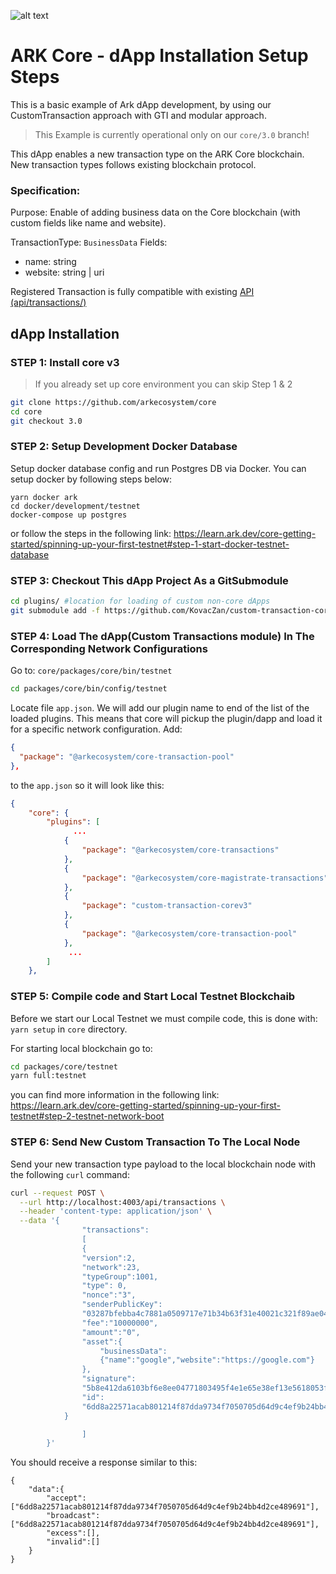 ![alt text](https://camo.githubusercontent.com/14087dd34462817d27e21e19e43f8288c0a4af1b/68747470733a2f2f692e696d6775722e636f6d2f683766704167762e706e67)
# ARK Core - dApp Installation Setup Steps

This is a basic example of Ark dApp development, by using our CustomTransaction approach with GTI and modular approach.

> This Example is currently operational only on our `core/3.0` branch!

This dApp enables a new transaction type on the ARK Core blockchain. New transaction types follows existing blockchain protocol.

### Specification:

Purpose: Enable of adding business data on the Core blockchain (with custom fields like name and website).

TransactionType: `BusinessData` Fields:

- name: string
- website: string | uri


Registered Transaction is fully compatible with existing [API (api/transactions/)](https://api.ark.dev/public-rest-api/endpoints/transactions)


## dApp Installation

### STEP 1: Install core v3
> If you already set up core environment you can skip Step 1 & 2
```bash
git clone https://github.com/arkecosystem/core
cd core
git checkout 3.0
```

### STEP 2: Setup Development Docker Database
Setup docker database config and run Postgres DB via Docker.
You can setup docker by following steps below:
```
yarn docker ark
cd docker/development/testnet
docker-compose up postgres
```
or follow the steps in the following link: https://learn.ark.dev/core-getting-started/spinning-up-your-first-testnet#step-1-start-docker-testnet-database

### STEP 3: Checkout This dApp Project As a GitSubmodule
```bash
cd plugins/ #location for loading of custom non-core dApps
git submodule add -f https://github.com/KovacZan/custom-transaction-core-v3
```


### STEP 4:  Load The dApp(Custom Transactions module) In The Corresponding Network Configurations

Go to:
`core/packages/core/bin/testnet`


```bash
cd packages/core/bin/config/testnet
```


Locate file `app.json`. We will add our plugin name to end of the list of the loaded plugins.
This means that core will pickup the plugin/dapp and load it for a specific network configuration.
Add:
```json
{
  "package": "@arkecosystem/core-transaction-pool"
},
```
to the `app.json` so it will look like this:
```json
{
    "core": {
        "plugins": [
              ...
            {
                "package": "@arkecosystem/core-transactions"
            },
            {
                "package": "@arkecosystem/core-magistrate-transactions"
            },
            {
                "package": "custom-transaction-corev3"
            },
            {
                "package": "@arkecosystem/core-transaction-pool"
            },
             ...
        ]
    },
```

### STEP 5: Compile code and Start Local Testnet Blockchaib
Before we start our Local Testnet we must compile code, this is done with:
`yarn setup` in `core` directory.

For starting local blockchain go to:
```bash
cd packages/core/testnet
yarn full:testnet
```
you can find more information in the following link:  https://learn.ark.dev/core-getting-started/spinning-up-your-first-testnet#step-2-testnet-network-boot

### STEP 6: Send New Custom Transaction To The Local Node

Send your new transaction type payload to the local blockchain node with the following `curl` command:

```bash
curl --request POST \
  --url http://localhost:4003/api/transactions \
  --header 'content-type: application/json' \
  --data '{
                "transactions":
                [
    			{
				"version":2,
				"network":23,
				"typeGroup":1001,
				"type": 0,
				"nonce":"3",
				"senderPublicKey":
				"03287bfebba4c7881a0509717e71b34b63f31e40021c321f89ae04f84be6d6ac37",
				"fee":"10000000",
				"amount":"0",
				"asset":{
					"businessData":
					{"name":"google","website":"https://google.com"}
				},
				"signature":
				"5b8e412da6103bf6e8ee04771803495f4e1e65e38ef13e5618053fddca75c0a90c1ed515124c20f7bcba64fc38496754930f80e3bb85c9b206016960375e97c7",
				"id":
				"6dd8a22571acab801214f87dda9734f7050705d64d9c4ef9b24bb4d2ce489691"
			}

                ]
        }'

```

You should receive a response similar to this:

```curl
{
	"data":{
		"accept":["6dd8a22571acab801214f87dda9734f7050705d64d9c4ef9b24bb4d2ce489691"],
		"broadcast":["6dd8a22571acab801214f87dda9734f7050705d64d9c4ef9b24bb4d2ce489691"],
		"excess":[],
		"invalid":[]
	}
}
```
